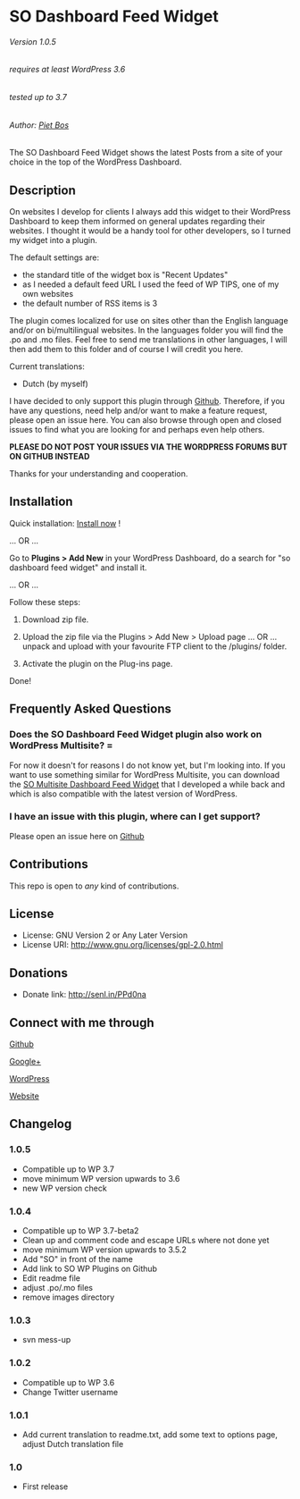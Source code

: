 SO Dashboard Feed Widget
=====================

###### Version 1.0.5
###### requires at least WordPress 3.6
###### tested up to 3.7
###### Author: [Piet Bos](https://github.com/senlin)

The SO Dashboard Feed Widget shows the latest Posts from a site of your choice in the top of the WordPress Dashboard.

## Description

On websites I develop for clients I always add this widget to their WordPress Dashboard to keep them informed on general updates regarding their websites. I thought it would be a handy tool for other developers, so I turned my widget into a plugin.

The default settings are:

* the standard title of the widget box is "Recent Updates"
* as I needed a default feed URL I used the feed of WP TIPS, one of my own websites
* the default number of RSS items is 3

The plugin comes localized for use on sites other than the English language and/or on bi/multilingual websites. In the languages folder you will find the .po and .mo files. Feel free to send me translations in other languages, I will then add them to this folder and of course I will credit you here.

Current translations:

* Dutch (by myself)

I have decided to only support this plugin through <a href="https://github.com/so-wp/so-dashboard-feed-widget/issues" rel="nofollow">Github</a>. Therefore, if you have any questions, need help and/or want to make a feature request, please open an issue here. You can also browse through open and closed issues to find what you are looking for and perhaps even help others.
 
<strong>PLEASE DO NOT POST YOUR ISSUES VIA THE WORDPRESS FORUMS BUT ON GITHUB INSTEAD</strong>
 
Thanks for your understanding and cooperation.

## Installation

Quick installation: [Install now](http://coveredwebservices.com/wp-plugin-install/?plugin=dashboard-feed-widget) !

 &hellip; OR &hellip;

Go to **Plugins > Add New** in your WordPress Dashboard, do a search for "so dashboard feed widget" and install it.

 &hellip; OR &hellip;

Follow these steps:

 1. Download zip file.

 2. Upload the zip file via the Plugins > Add New > Upload page &hellip; OR &hellip; unpack and upload with your favourite FTP client to the /plugins/ folder.

 3. Activate the plugin on the Plug-ins page.

Done!

## Frequently Asked Questions

### Does the SO Dashboard Feed Widget plugin also work on WordPress Multisite? =

For now it doesn't for reasons I do not know yet, but I'm looking into. If you want to use something similar for WordPress Multisite, you can download the [SO Multisite Dashboard Feed Widget](https://github.com/so-wp/so-multisite-dashboard-feed-widget) that I developed a while back and which is also compatible with the latest version of WordPress.

### I have an issue with this plugin, where can I get support?

Please open an issue here on [Github](https://github.com/so-wp/so-dashboard-feed-widget/issues)

## Contributions

This repo is open to _any_ kind of contributions.

## License

* License: GNU Version 2 or Any Later Version
* License URI: http://www.gnu.org/licenses/gpl-2.0.html

## Donations

* Donate link: http://senl.in/PPd0na

## Connect with me through

[Github](https://github.com/senlin) 

[Google+](http://plus.google.com/u/0/108543145122756748887) 

[WordPress](http://profiles.wordpress.org/senlin/) 

[Website](http://senlinonline.com)

## Changelog

### 1.0.5

* Compatible up to WP 3.7
* move minimum WP version upwards to 3.6
* new WP version check

### 1.0.4

* Compatible up to WP 3.7-beta2
* Clean up and comment code and escape URLs where not done yet
* move minimum WP version upwards to 3.5.2
* Add "SO" in front of the name
* Add link to SO WP Plugins on Github
* Edit readme file
* adjust .po/.mo files
* remove images directory

### 1.0.3

* svn mess-up

### 1.0.2

* Compatible up to WP 3.6
* Change Twitter username

### 1.0.1

* Add current translation to readme.txt, add some text to options page, adjust Dutch translation file

### 1.0

* First release

